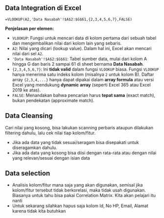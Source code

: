 ## Data Integration di Excel
```excel
=VLOOKUP(A2,'Data Nasabah'!$A$2:$G$61,{2,3,4,5,6,7},FALSE)
```

**Penjelasan per elemen:**

* `VLOOKUP`: Fungsi untuk mencari data di kolom pertama dari sebuah tabel dan mengembalikan nilai dari kolom lain yang sebaris.
* `A2`: Nilai yang dicari (lookup value). Dalam hal ini, Excel akan mencari nilai dari sel `A2`.
* `'Data Nasabah'!$A$2:$G$61`: Tabel sumber data, mulai dari kolom A hingga G dan baris 2 sampai 61 di sheet bernama **Data Nasabah**.
* `{2,3,4,5,6,7}`: Ini **tidak valid** dalam fungsi `VLOOKUP` biasa. Fungsi `VLOOKUP` hanya menerima satu indeks kolom (misalnya `2` untuk kolom B). Daftar array `{2,3,4,...}` hanya dapat dipakai dalam **array formula** atau versi Excel yang mendukung **dynamic array** (seperti Excel 365 atau Excel 2019 ke atas).
* `FALSE`: Menandakan bahwa pencarian harus **tepat sama** (exact match), bukan pendekatan (approximate match).

## Data Cleansing
Cari nilai yang kosong, bisa lakukan scanning perbaris ataupun dilakukan filtering dahulu, lalu cek nilai tiap kolom/fitur.
- Jika ada data yang tidak sesuai/seragam bisa disepakati untuk diseragamkan dahulu.
- Jika ada data yang kosong bisa diisi dengan rata-rata atau dengan nilai yang relevan/sesuai dengan isian data

## Data selection
- Analisis kolom/fitur mana saja yang akan digunakan, semisal jika kolom/fitur tersebut tidak berkorelasi, maka tidak usah digunakan. Biasanya untuk tahu bisa pakai Correlation Matrix. Kita akan pelajari itu nanti
- Untuk sekarang silahkan hapus saja kolom Id, No HP, Email, Alamat karena tidak kita butuhkan
